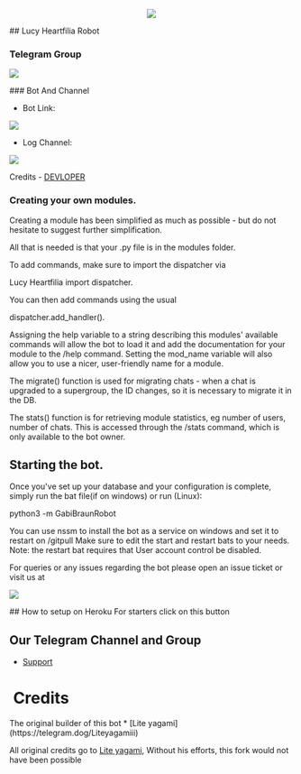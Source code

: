 <p align="center"><img src="https://telegra.ph/file/cb7d19dc04371dd81b747.jpg" /></p>
## Lucy Heartfilia Robot

### Telegram Group
<p align="left"><a href="https://telegram.dog/LucyHelpSupport"> <img src="https://i.imgur.com/aokorKE.png" /> </a></p>
### Bot And Channel

* Bot Link:

<a href="http://t.me/Lucy_Heartfilia_Robot"> <img src="https://i.imgur.com/lmw1PlT.png" /></a>

* Log Channel:

<a href="https://t.me/Lucylogs"> <img src="https://i.imgur.com/STym7qc.png" /></a>

Credits - <a href="https://telegram.me/Liteyagamiii" rel="nofollow">DEVLOPER</a>

### Creating your own modules.

Creating a module has been simplified as much as possible - but do not hesitate to suggest further simplification.

All that is needed is that your .py file is in the modules folder.

To add commands, make sure to import the dispatcher via

Lucy Heartfilia import dispatcher.

You can then add commands using the usual

dispatcher.add_handler().

Assigning the help variable to a string describing this modules' available
commands will allow the bot to load it and add the documentation for
your module to the /help command. Setting the mod_name variable will also allow you to use a nicer, user-friendly name for a module.

The migrate() function is used for migrating chats - when a chat is upgraded to a supergroup, the ID changes, so
it is necessary to migrate it in the DB.

The stats() function is for retrieving module statistics, eg number of users, number of chats. This is accessed
through the /stats command, which is only available to the bot owner.

## Starting the bot.

Once you've set up your database and your configuration is complete, simply run the bat file(if on windows) or run (Linux):

python3 -m GabiBraunRobot

You can use nssm to install the bot as a service on windows and set it to restart on /gitpull
Make sure to edit the start and restart bats to your needs.
Note: the restart bat requires that User account control be disabled.

For queries or any issues regarding the bot please open an issue ticket or visit us at
<p align="left"><a href="https://t.me/LucyHelpSupport"> <img src="https://i.imgur.com/aokorKE.png" /> </a></p>
## How to setup on Heroku
For starters click on this button

## Our Telegram Channel and Group

* [Support](https://t.me/LucyHelpSupport)
<h1><strong> Credits</strong></h1>
The original builder of this bot
* [Lite yagami](https://telegram.dog/Liteyagamiii)

All original credits go to <a href="https://telegram.dog/Liteyagamiii">Lite yagami</a>, Without his efforts, this fork would not have been possible
